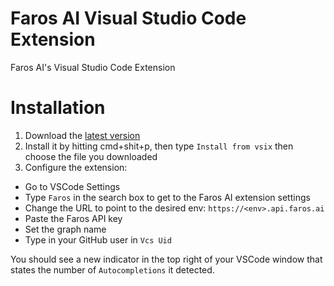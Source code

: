 # Faros AI Visual Studio Code Extension

Faros AI's Visual Studio Code Extension

# Installation
1. Download the [latest version](https://github.com/faros-ai/faros-vscode-extension/releases/latest)
2. Install it by hitting cmd+shit+p, then type `Install from vsix` then choose the file you downloaded
3. Configure the extension:
- Go to VSCode Settings
- Type `Faros` in the search box to get to the Faros AI extension settings
- Change the URL to point to the desired env: `https://<env>.api.faros.ai`
- Paste the Faros API key
- Set the graph name
- Type in your GitHub user in `Vcs Uid`

You should see a new indicator in the top right of your VSCode window that states the number of `Autocompletions` it detected.
